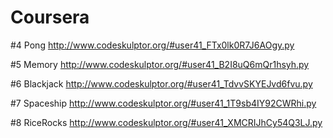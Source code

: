 # Coursera

#4 Pong
http://www.codeskulptor.org/#user41_FTx0lk0R7J6AOgy.py

#5 Memory
http://www.codeskulptor.org/#user41_B2I8uQ6mQr1hsyh.py

#6 Blackjack
http://www.codeskulptor.org/#user41_TdvvSKYEJvd6fvu.py

#7 Spaceship
http://www.codeskulptor.org/#user41_1T9sb4IY92CWRhi.py

#8 RiceRocks
http://www.codeskulptor.org/#user41_XMCRIJhCy54Q3LJ.py
